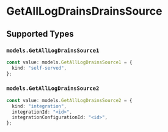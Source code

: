 # GetAllLogDrainsDrainsSource


## Supported Types

### `models.GetAllLogDrainsSource1`

```typescript
const value: models.GetAllLogDrainsSource1 = {
  kind: "self-served",
};
```

### `models.GetAllLogDrainsSource2`

```typescript
const value: models.GetAllLogDrainsSource2 = {
  kind: "integration",
  integrationId: "<id>",
  integrationConfigurationId: "<id>",
};
```

